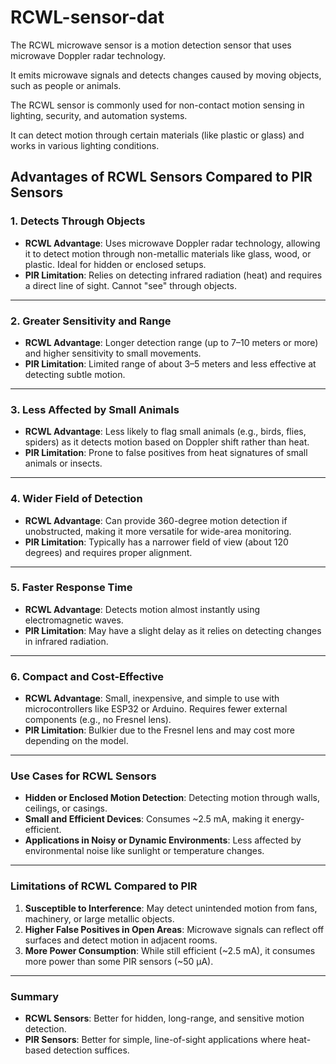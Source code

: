 
# RCWL-sensor-dat


The RCWL microwave sensor is a motion detection sensor that uses microwave Doppler radar technology. 

It emits microwave signals and detects changes caused by moving objects, such as people or animals. 

The RCWL sensor is commonly used for non-contact motion sensing in lighting, security, and automation systems. 

It can detect motion through certain materials (like plastic or glass) and works in various lighting conditions.




## Advantages of RCWL Sensors Compared to PIR Sensors

### 1. Detects Through Objects
- **RCWL Advantage**: Uses microwave Doppler radar technology, allowing it to detect motion through non-metallic materials like glass, wood, or plastic. Ideal for hidden or enclosed setups.
- **PIR Limitation**: Relies on detecting infrared radiation (heat) and requires a direct line of sight. Cannot "see" through objects.

---

### 2. Greater Sensitivity and Range
- **RCWL Advantage**: Longer detection range (up to 7–10 meters or more) and higher sensitivity to small movements.
- **PIR Limitation**: Limited range of about 3–5 meters and less effective at detecting subtle motion.

---

### 3. Less Affected by Small Animals
- **RCWL Advantage**: Less likely to flag small animals (e.g., birds, flies, spiders) as it detects motion based on Doppler shift rather than heat.
- **PIR Limitation**: Prone to false positives from heat signatures of small animals or insects.

---

### 4. Wider Field of Detection
- **RCWL Advantage**: Can provide 360-degree motion detection if unobstructed, making it more versatile for wide-area monitoring.
- **PIR Limitation**: Typically has a narrower field of view (about 120 degrees) and requires proper alignment.

---

### 5. Faster Response Time
- **RCWL Advantage**: Detects motion almost instantly using electromagnetic waves.
- **PIR Limitation**: May have a slight delay as it relies on detecting changes in infrared radiation.

---

### 6. Compact and Cost-Effective
- **RCWL Advantage**: Small, inexpensive, and simple to use with microcontrollers like ESP32 or Arduino. Requires fewer external components (e.g., no Fresnel lens).
- **PIR Limitation**: Bulkier due to the Fresnel lens and may cost more depending on the model.

---

### Use Cases for RCWL Sensors
- **Hidden or Enclosed Motion Detection**: Detecting motion through walls, ceilings, or casings.
- **Small and Efficient Devices**: Consumes ~2.5 mA, making it energy-efficient.
- **Applications in Noisy or Dynamic Environments**: Less affected by environmental noise like sunlight or temperature changes.

---

### Limitations of RCWL Compared to PIR
1. **Susceptible to Interference**: May detect unintended motion from fans, machinery, or large metallic objects.
2. **Higher False Positives in Open Areas**: Microwave signals can reflect off surfaces and detect motion in adjacent rooms.
3. **More Power Consumption**: While still efficient (~2.5 mA), it consumes more power than some PIR sensors (~50 µA).

---

### Summary
- **RCWL Sensors**: Better for hidden, long-range, and sensitive motion detection.
- **PIR Sensors**: Better for simple, line-of-sight applications where heat-based detection suffices.
